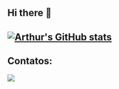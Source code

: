 ## Hi there 👋

<!--
**ArthurRamos26/ArthurRamos26** is a ✨ _special_ ✨ repository because its `README.md` (this file) appears on your GitHub profile.

Here are some ideas to get you started:

- 🔭 I’m currently working on ...
- 🌱 I’m currently learning ...
- 👯 I’m looking to collaborate on ...
- 🤔 I’m looking for help with ...
- 💬 Ask me about ...
- 📫 How to reach me: ...
- 😄 Pronouns: ...
- ⚡ Fun fact: ...
[![Arthur's GitHub stats](https://github-readme-stats.vercel.app/api?username=ArthurRamos26)](https://github.com/ArthurRamos26/github-readme-stats)
-->
## [![Arthur's GitHub stats](https://github-readme-stats.vercel.app/api?username=ArthurRamos26&radical)](https://github.com/ArthurRamos26/github-readme-stats)
## Contatos:

<div>

<a href="https://instagram.com/arthur_correia1" target="_blank"><img loading="lazy" src="https://img.shields.io/badge/-Instagram-%23E4405F?style=for-the-badge&logo=instagram&logoColor=white" target="_blank"></a>

</div>
